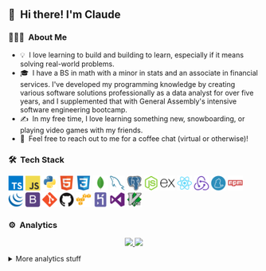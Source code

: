 ## 👋 &nbsp;Hi there! I'm Claude

### 👨🏻‍💻 &nbsp;About Me

- 💡 &nbsp;I love learning to build and building to learn, especially if it means solving real-world problems.
- 🎓 &nbsp;I have a BS in math with a minor in stats and an associate in financial services. I've developed my programming knowledge by creating various software solutions professionally as a data analyst for over five years, and I supplemented that with General Assembly's intensive software engineering bootcamp.
- ✍️ &nbsp;In my free time, I love learning something new, snowboarding, or playing video games with my friends.
- 💬 &nbsp;Feel free to reach out to me for a coffee chat (virtual or otherwise)!

### 🛠 &nbsp;Tech Stack

<p align="left">
  <img src="https://raw.githubusercontent.com/devicons/devicon/master/icons/typescript/typescript-original.svg" alt="TypeScript" width="30" height="30" title="TypeScript" />
  <img src="https://raw.githubusercontent.com/devicons/devicon/master/icons/javascript/javascript-original.svg" alt="JavaScript" width="30" height="30" title="JavaScript" />
  <img src="https://raw.githubusercontent.com/devicons/devicon/master/icons/python/python-original.svg" alt="Python" width="30" height="30" title="Python" />
  <img src="https://raw.githubusercontent.com/devicons/devicon/master/icons/html5/html5-original.svg" alt="HTML" width="30" height="30" title="HTML" />
  <img src="https://raw.githubusercontent.com/devicons/devicon/master/icons/css3/css3-original.svg" alt="CSS" width="30" height="30" title="CSS" />
  <img src="https://raw.githubusercontent.com/devicons/devicon/master/icons/mongodb/mongodb-original.svg" alt="MongoDB" width="30" height="30" title="MongoDB" />
  <img src="https://raw.githubusercontent.com/devicons/devicon/master/icons/mysql/mysql-original.svg" alt="MySQL" width="30" height="30" title="MySQL" />
  <img src="https://raw.githubusercontent.com/devicons/devicon/master/icons/postgresql/postgresql-original.svg" alt="PostgreSQL" width="30" height="30" title="PostgreSQL" />
  <img src="https://raw.githubusercontent.com/devicons/devicon/master/icons/nodejs/nodejs-original.svg" alt="Node.js" width="30" height="30" title="Node.js" />
  <img src="https://raw.githubusercontent.com/devicons/devicon/master/icons/express/express-original.svg" alt="Express.js" width="30" height="30" title="Express.js" />
  <img src="https://raw.githubusercontent.com/devicons/devicon/master/icons/react/react-original.svg" alt="React.js" width="30" height="30" title="React.js" />
  <img src="https://raw.githubusercontent.com/devicons/devicon/master/icons/redux/redux-original.svg" alt="Redux" width="30" height="30" title="Redux" />
  <img src="https://raw.githubusercontent.com/devicons/devicon/master/icons/yarn/yarn-original.svg" alt="Yarn" width="30" height="30" title="Yarn" />
  <img src="https://raw.githubusercontent.com/devicons/devicon/master/icons/npm/npm-original-wordmark.svg" alt="NPM" width="30" height="30" title="NPM" />
  <img src="https://raw.githubusercontent.com/devicons/devicon/master/icons/jquery/jquery-original.svg" alt="jQuery" width="30" height="30" title="jQuery" />
  <img src="https://raw.githubusercontent.com/devicons/devicon/master/icons/bootstrap/bootstrap-plain.svg" alt="Bootstrap" width="30" height="30" title="Bootstrap" />
  <img src="https://raw.githubusercontent.com/devicons/devicon/master/icons/git/git-original.svg" alt="Git" width="30" height="30" title="Git" />
  <img src="https://raw.githubusercontent.com/devicons/devicon/master/icons/github/github-original.svg" alt="GitHub" width="30" height="30" title="GitHub" />
  <img src="https://raw.githubusercontent.com/devicons/devicon/master/icons/amazonwebservices/amazonwebservices-original.svg" alt="Amazon Web Services" width="30" height="30" title="Amazon Web Services" />
  <img src="https://raw.githubusercontent.com/devicons/devicon/master/icons/heroku/heroku-plain.svg" alt="Heroku" width="30" height="30" title="Heroku" />
  <img src="https://raw.githubusercontent.com/devicons/devicon/master/icons/visualstudio/visualstudio-plain.svg" alt="VS Code" width="30" height="30" title="Visual Studio Code" />
  <img src="https://raw.githubusercontent.com/devicons/devicon/master/icons/vim/vim-original.svg" alt="Vim" width="30" height="30" title="Vim" />
</p>

### ⚙️ &nbsp;Analytics

<p align="center">
<a href="https://github.com/anuraghazra/github-readme-stats">
  <img height="180em" src="https://github-readme-stats-eight-theta.vercel.app/api?username=claudealdric&show_icons=true&theme=vue-dark&include_all_commits=true&count_private=true" />
  <img height="180em" src="https://github-readme-stats-eight-theta.vercel.app/api/top-langs/?username=claudealdric&layout=compact&exclude_lang=java+r&theme=vue-dark" />
</a>
</p>

<details>
  <summary>
    More analytics stuff
  </summary>
  
  <br />
  
<!--START_SECTION:waka-->
![Lines of code](https://img.shields.io/badge/From%20Hello%20World%20I%27ve%20Written-506950%20lines%20of%20code-blue)

**I'm an Early 🐤** 

```text
🌞 Morning    97 commits     █████░░░░░░░░░░░░░░░░░░░░   20.34% 
🌆 Daytime    186 commits    █████████░░░░░░░░░░░░░░░░   38.99% 
🌃 Evening    148 commits    ███████░░░░░░░░░░░░░░░░░░   31.03% 
🌙 Night      46 commits     ██░░░░░░░░░░░░░░░░░░░░░░░   9.64%

```
📅 **I'm Most Productive on Tuesday** 

```text
Monday       82 commits     ████░░░░░░░░░░░░░░░░░░░░░   17.19% 
Tuesday      105 commits    █████░░░░░░░░░░░░░░░░░░░░   22.01% 
Wednesday    65 commits     ███░░░░░░░░░░░░░░░░░░░░░░   13.63% 
Thursday     51 commits     ██░░░░░░░░░░░░░░░░░░░░░░░   10.69% 
Friday       81 commits     ████░░░░░░░░░░░░░░░░░░░░░   16.98% 
Saturday     52 commits     ██░░░░░░░░░░░░░░░░░░░░░░░   10.9% 
Sunday       41 commits     ██░░░░░░░░░░░░░░░░░░░░░░░   8.6%

```


📊 **This Week I Spent My Time On** 

```text
⌚︎ Time Zone: America/New_York

💬 Programming Languages: 
TypeScript               16 hrs 43 mins      ███████████████░░░░░░░░░░   62.93% 
JSON                     3 hrs 51 mins       ███░░░░░░░░░░░░░░░░░░░░░░   14.52% 
Git                      3 hrs 11 mins       ███░░░░░░░░░░░░░░░░░░░░░░   12.0% 
Other                    1 hr 16 mins        █░░░░░░░░░░░░░░░░░░░░░░░░   4.77% 
CSS                      34 mins             ░░░░░░░░░░░░░░░░░░░░░░░░░   2.17%

🔥 Editors: 
VS Code                  23 hrs 14 mins      █████████████████████░░░░   87.42% 
Vim                      3 hrs 20 mins       ███░░░░░░░░░░░░░░░░░░░░░░   12.58%

🐱‍💻 Projects: 
twitter-clone            20 hrs 33 mins      ███████████████████░░░░░░   77.37% 
dod-msep-partners-api    2 hrs 2 mins        ██░░░░░░░░░░░░░░░░░░░░░░░   7.69% 
dod-msep-client          1 hr 22 mins        █░░░░░░░░░░░░░░░░░░░░░░░░   5.2% 
dod-msep-job-feed-schedul32 mins             ░░░░░░░░░░░░░░░░░░░░░░░░░   2.03% 
api                      28 mins             ░░░░░░░░░░░░░░░░░░░░░░░░░   1.8%

💻 Operating System: 
Mac                      22 hrs 16 mins      █████████████████████░░░░   83.79% 
Linux                    4 hrs 18 mins       ████░░░░░░░░░░░░░░░░░░░░░   16.21%

```


<!--END_SECTION:waka-->
</details>
